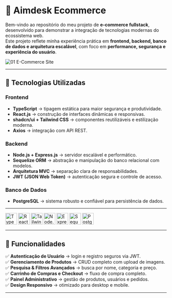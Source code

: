 # 🛒 Aimdesk Ecommerce

Bem-vindo ao repositório do meu projeto de **e-commerce fullstack**, desenvolvido para demonstrar a integração de tecnologias modernas do ecossistema web.  
Este projeto reflete minha experiência prática em **frontend, backend, banco de dados e arquitetura escalável**, com foco em **performance, segurança e experiência do usuário**.  

![01 E-Commerce Site](https://github.com/user-attachments/assets/ff33b57c-0cc7-4e6b-a5d8-e2002068c859)

---

## 🚀 Tecnologias Utilizadas

### **Frontend**
- **TypeScript** → tipagem estática para maior segurança e produtividade.  
- **React.js** → construção de interfaces dinâmicas e responsivas.  
- **shadcn/ui + Tailwind CSS** → componentes reutilizáveis e estilização moderna.  
- **Axios** → integração com API REST.

### **Backend**
- **Node.js + Express.js** → servidor escalável e performático.  
- **Sequelize ORM** → abstração e manipulação do banco relacional com modelos.  
- **Arquitetura MVC** → separação clara de responsabilidades.  
- **JWT (JSON Web Token)** → autenticação segura e controle de acesso.  

### **Banco de Dados**
- **PostgreSQL** → sistema robusto e confiável para persistência de dados.  

---

<p align="left">
<a href="https://www.typescriptlang.org/" target="_blank"><img src="https://raw.githubusercontent.com/danielcranney/readme-generator/main/public/icons/skills/typescript-colored.svg" width="36" height="36" alt="TypeScript" /></a>
<a href="https://react.dev/" target="_blank"><img src="https://raw.githubusercontent.com/danielcranney/readme-generator/main/public/icons/skills/react-colored.svg" width="36" height="36" alt="React" /></a>
<a href="https://tailwindcss.com/" target="_blank"><img src="https://raw.githubusercontent.com/danielcranney/readme-generator/main/public/icons/skills/tailwindcss-colored.svg" width="36" height="36" alt="Tailwind" /></a>
<a href="https://nodejs.org/" target="_blank"><img src="https://raw.githubusercontent.com/danielcranney/readme-generator/main/public/icons/skills/nodejs-colored.svg" width="36" height="36" alt="Node.js" /></a>
<a href="https://expressjs.com/" target="_blank"><img src="https://raw.githubusercontent.com/danielcranney/readme-generator/main/public/icons/skills/express-colored.svg" width="36" height="36" alt="Express" /></a>
<a href="https://sequelize.org/" target="_blank"><img src="https://avatars.githubusercontent.com/u/3591786?s=200&v=4" width="36" height="36" alt="Sequelize" /></a>
<a href="https://www.postgresql.org/" target="_blank"><img src="https://raw.githubusercontent.com/danielcranney/readme-generator/main/public/icons/skills/postgresql-colored.svg" width="36" height="36" alt="PostgreSQL" /></a>
</p>

---

## 🎯 Funcionalidades

✅ **Autenticação de Usuário** → login e registro seguros via JWT.  
✅ **Gerenciamento de Produtos** → CRUD completo com upload de imagens.  
✅ **Pesquisa & Filtros Avançados** → busca por nome, categoria e preço.  
✅ **Carrinho de Compras e Checkout** → fluxo de compra completo.  
✅ **Painel Administrativo** → gestão de produtos, usuários e pedidos.  
✅ **Design Responsivo** → otimizado para desktop e mobile.  

---
